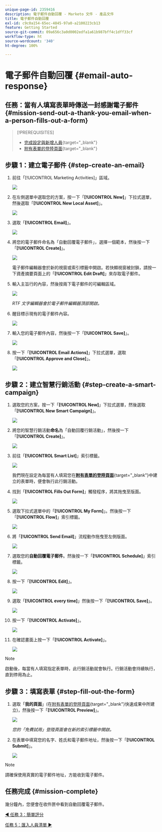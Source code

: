 ```yaml
---
unique-page-id: 2359416
description: 電子郵件自動回覆 - Marketo 文件 - 產品文件
title: 電子郵件自動回覆
exl-id: c9c0a154-65ec-4845-97a0-a2100223cb13
feature: Getting Started
source-git-commit: 09a656c3a0d0002edfa1a61b987bff4c1dff33cf
workflow-type: ht
source-wordcount: '340'
ht-degree: 100%

---
```


# 電子郵件自動回覆 {#email-auto-response}

## 任務：當有人填寫表單時傳送一封感謝電子郵件 {#mission-send-out-a-thank-you-email-when-a-person-fills-out-a-form}

>[!PREREQUISITES]
>
>* [完成設定與新增人員](/help/marketo/getting-started/quick-wins/get-set-up-and-add-a-person.md){target="_blank"}
>* [附有表單的登陸頁面](/help/marketo/getting-started/quick-wins/landing-page-with-a-form.md){target="_blank"}

## 步驟 1：建立電子郵件 {#step-create-an-email}

1. 前往「[!UICONTROL Marketing Activities]」區域。

   ![](assets/email-auto-response-1.png)

1. 在左側選單中選取您的方案，按一下「**[!UICONTROL New]**」下拉式選單，然後選取「**[!UICONTROL New Local Asset]**」。

   ![](assets/email-auto-response-2.png)

1. 選取「**[!UICONTROL Email]**」。

   ![](assets/email-auto-response-3.png)

1. 將您的電子郵件命名為「自動回覆電子郵件」，選擇一個範本，然後按一下「**[!UICONTROL Create]**」。

   ![](assets/email-auto-response-4.png)

   電子郵件編輯器會於新的視窗或索引標籤中開啟。若快顯視窗被封鎖，請按一下資產摘要頁面上的「**[!UICONTROL Edit Draft]**」來存取電子郵件。

1. 輸入主旨行的內容，然後按兩下電子郵件的可編輯區域。

   ![](assets/email-auto-response-5.png)

   _RTF 文字編輯器會於電子郵件編輯器頂部開啟。_

1. 醒目標示現有的電子郵件內容。

   ![](assets/email-auto-response-6.png)

1. 輸入您的電子郵件內容，然後按一下「**[!UICONTROL Save]**」。

   ![](assets/email-auto-response-7.png)

1. 按一下「**[!UICONTROL Email Actions]**」下拉式選單，選取「**[!UICONTROL Approve and Close]**」。

   ![](assets/email-auto-response-8.png)

## 步驟 2：建立智慧行銷活動 {#step-create-a-smart-campaign}

1. 選取您的方案，按一下「**[!UICONTROL New]**」下拉式選單，然後選取「**[!UICONTROL New Smart Campaign]**」。

   ![](assets/email-auto-response-9.png)

1. 將您的智慧行銷活動&#x200B;**命名**&#x200B;為「自動回覆行銷活動」，然後按一下「**[!UICONTROL Create]**」。

   ![](assets/email-auto-response-10.png)

1. 前往「**[!UICONTROL Smart List]**」索引標籤。

   ![](assets/email-auto-response-11.png)

   我們現在設定為每當有人填寫您在&#x200B;[**附有表單的登陸頁面**](/help/marketo/getting-started/quick-wins/landing-page-with-a-form.md){target="_blank"}&#x200B;中建立的表單時，便會執行此行銷活動。

1. 找到「**[!UICONTROL Fills Out Form]**」觸發程序，將其拖曳至版面。

   ![](assets/email-auto-response-12.png)

1. 選取下拉式選單中的「**[!UICONTROL My Form]**」。然後按一下「**[!UICONTROL Flow]**」索引標籤。

   ![](assets/email-auto-response-13.png)

1. 將「**[!UICONTROL Send Email]**」流程動作拖曳至左側版面。

   ![](assets/email-auto-response-14.png)

1. 選取您的&#x200B;**自動回覆電子郵件**。然後按一下「**[!UICONTROL Schedule]**」索引標籤。

   ![](assets/email-auto-response-15.png)

1. 按一下「**[!UICONTROL Edit]**」。

   ![](assets/email-auto-response-16.png)

1. 選取「**[!UICONTROL every time]**」然後按一下「**[!UICONTROL Save]**」。

   ![](assets/email-auto-response-17.png)

1. 按一下「**[!UICONTROL Activate]**」。

   ![](assets/email-auto-response-18.png)

1. 在確認畫面上按一下「**[!UICONTROL Activate]**」。

   ![](assets/email-auto-response-19.png)

>[!NOTE]
>
>啟動後，每當有人填寫指定表單時，此行銷活動就會執行。行銷活動會持續執行，直到停用為止。

## 步驟 3：填寫表單 {#step-fill-out-the-form}

1. 選取「**我的頁面**」(在[附有表單的登陸頁面](/help/marketo/getting-started/quick-wins/landing-page-with-a-form.md){target="_blank"}快速成果中所建立)，然後按一下「**[!UICONTROL Preview]**」。

   ![](assets/email-auto-response-20.png)

   _您的「免費試用」登陸頁面會在新的索引標籤中開啟。_

1. 在表單中填寫您的名字、姓氏和電子郵件地址，然後按一下「**[!UICONTROL Submit]**」。

   ![](assets/email-auto-response-21.png)

>[!NOTE]
>
>請確保使用真實的電子郵件地址，方能收到電子郵件。

## 任務完成 {#mission-complete}

幾分鐘內，您便會在收件匣中看到自動回覆電子郵件。

[◄ 任務 3：簡單評分](/help/marketo/getting-started/quick-wins/simple-scoring.md)

[任務 5：匯入人員清單 ►](/help/marketo/getting-started/quick-wins/import-a-list-of-people.md)
